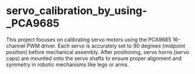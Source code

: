 # servo_calibration_by_using-_PCA9685
This project focuses on calibrating servo motors using the PCA9685 16-channel PWM driver. Each servo is accurately set to 90 degrees (midpoint position) before mechanical assembly. After positioning, servo horns (servo caps) are mounted onto the servo shafts to ensure proper alignment and symmetry in robotic mechanisms like legs or arms.
